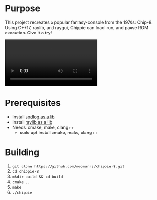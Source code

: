 # Purpose
This project recreates a popular fantasy-console from the 1970s: Chip-8. Using C++17, raylib, and raygui, Chippie can load, run, and pause ROM execution. Give it a try!

<video loop src='./assets/chippie.mp4'> Chippie-8 </video>

# Prerequisites
* Install [spdlog as a lib](https://github.com/gabime/spdlog?tab=readme-ov-file#compiled-version-recommended---much-faster-compile-times)
* Install [raylib as a lib](https://github.com/raysan5/raylib/wiki/Working-on-GNU-Linux#build-raylib-using-cmake)
* Needs: cmake, make, clang++
    * sudo apt install cmake, make, clang++

# Building
1. ``` git clone https://github.com/moomurrs/chippie-8.git ``` 
2. ``` cd chippie-8 ``` 
3. ``` mkdir build && cd build ``` 
4. ``` cmake .. ``` 
5. ``` make ``` 
6. ``` ./chippie ``` 
